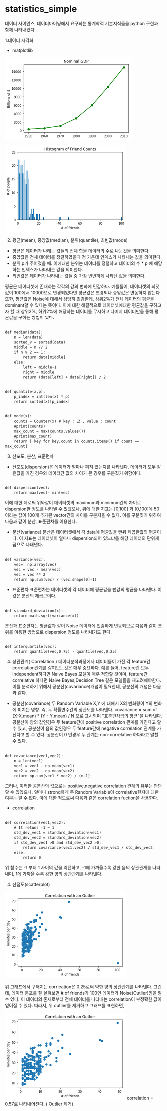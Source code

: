 # statistics_simple
데이터 사이언스, 데이터마이닝에서 요구되는 통계학적 기본지식들을 python 구현과 함께 나타내었다.

1.데이터 시각화
- matplotlib

![img1](/img/img1.png)

![img2](/img/img2.png)

2. 평균(mean), 중앙값(median), 분위(quantile), 최빈값(mode)
- 평균은 데이터가 나태는 값들의 전체 합을 데이터의 수로 나눈것을 의미한다.
- 중앙값은 전체 데이터를 정렬하였을때 정 가운데 인덱스가 나타내는 값을 의미한다
- 분위,p가 주어졌을 때. 이에대한 분위는 데이터를 정렬하고 데이터의 수 * p 에 해당하는 인덱스가 나타내는 값을 의미한다.
- 최빈값은 데이터가 나타내는 값들 중 가장 빈번하게 나타난 값을 의미한다.

평균은 데이터셋에 존재하는 각각의 값의 변화에 민감하다. 예를들어, 데이터셋의 최댓값이 100에서 10000으로 변경되었다면 평균값은 변경되나 중앙값은 변동하지 않는다또한, 평균값은 Noise에 대해서 상당히 민감한데, 상위2%가 전체 데이터의 평균을 dominant할 수 있다는 뜻이다. 이에 대한 해결책으로 데이터셋에대한 평균값을 구하고자 할 때 상위2%, 하위2%에 해당하는 데이터를 무시하고 나머지 데이터만을 통해 평균값을 구하는 방법이 있다.

<pre><code>
def median(data):
    n = len(data)
    sorted_v = sorted(data)
    middle = n // 2
    if n % 2 == 1:
        return data[middle]
    else:
        left = middle-1
        right = middle
        return (data[left] + data[right]) / 2
</code></pre>

<pre><code>
def quantile(x,p):
    p_index = int(len(x) * p)
    return sorted(x)[p_index]
</code></pre>

<pre><code>
def mode(x):
    counts = Counter(x) # key : 값 , value : count
    #print(counts)
    max_count = max(counts.values())
    #print(max_count)
    return [ key for key,count in counts.items() if count == max_count]
</code></pre>


3. 산포도, 분산, 표준편차

- 산포도(dispersion)은 데이터가 얼마나 퍼져 있는지를 나타낸다. 데이터가 모두 같은값을 가진 경우와 데이터간 값의 차이가 큰 경우를 구분짓기 위함이다.
<pre><code>
def dispersion(vec):
    return max(vec)- min(vec)
</code></pre>
이에 대한 예로써 위와같이 데이터셋의 maximum과 minimum간의 차이로 dispersion한 정도를 나타낼 수 있겠으나, 위에 대한 지표는 [0,100] 과 [0,100]에 50 이라는 값이 100개 추가된 vector간의 차이를 구분지을 수 없다. 이를 구분짓기 위하여 다음과 같이 분산, 표준편차를 이용한다.

- 분산(variance)
분산은 데이터셋에서 각 data에 평균값을 뺀뒤 제곱한값의 평균이다. 이 지표는 데이터셋이 얼마나 dispersion되어 있느냐를 해당 데이터의 단위제곱으로 나태낸다.
<pre><code>
def variance(vec):
    vec=  np.array(vec)
    vec = vec - mean(vec)
    vec = vec ** 2
    return np.sum(vec) / (vec.shape[0]-1)
</code></pre>

- 표준편차
표준편차는 데이터셋의 각 데이터에 평균갑을 뺀값의 평균을 나타낸다. 이 값은 분산의 제곱근이다.
<pre><code>
def standard_deviation(x):
    return math.sqrt(variance(x))
</code></pre>
분산과 표준편차는 평균값과 같이 Noise 데이터에 민감하게 변동되므로 다음과 같이 분위를 이용한 방법으로 dispersion 정도를 나타내기도 한다.
<pre><code>
def interquartile(vec):
    return quantile(vec,0.75) - quantile(vec,0.25)
</code></pre>

4. 상관관계( Correlation )
데이터분석과정에서 데이터들이 가진 각 feature간 correlation관계를 살펴보는것은 매우 중요하다. 예를 들어, feature간 모두 independent하다면 Naive Bayes 모델이 매우 적합할 것이며, feature간 correlative 하다면 Naive Bayes,Decision Tree 같은 모델들을 재고려해야한다.
이를 분석하기 위해서 공분산(covariance)개념이 필요한데, 공분산의 개념은 다음과 같다.

- 공분산(covariance)
두 Random Variable X,Y 에 대해서 X의 변화량이 Y의 변화에 미치는 영향. 즉, 두 확률변수간의 상관도를 나타낸다.
covariance = sum of (X-X.mean) * (Y - Y.mean) / N 으로 표시되며 "표춘편차곱의 평균"을 나타낸다.
공분산이 양의 값인경우 두 feature간에 positive correlation 관계를 가진다고 할 수 있고,
공분산이 음의 값인경우 두 feature간에 negative correlation 관계를 가진다고 할 수 있다.
공분산이 0 인경우 두 관계는 non-correlative 하다라고 말할 수 있다.
<pre><code>
def covariance(vec1,vec2):
    n = len(vec1)
    vec1 = vec1 - np.mean(vec1)
    vec2 = vec2 - np.mean(vec2)
    return np.sum(vec1 * vec2) / (n-1)
</code></pre>

그러나, 이러한 공분산의 값으로는 positive,negative correlation 관계의 유무는 판단할 수 있겠으나, 얼마나 strong하게 두 Random Variable이 correlative한지에 대한 여부는 알 수 없다.
이에 대한 척도로써 다음과 같은 correlation fuction을 사용한다.

- correlation
<pre><code>
def correlation(vec1,vec2):
    # It retuns -1 ~ 1
    std_dev_vec1 = standard_deviation(vec1)
    std_dev_vec2 = standard_deviation(vec2)
    if std_dev_vec1 >0 and std_dev_vec2 >0:
        return covariance(vec1,vec2) / std_dev_vec1 / std_dev_vec2
    else:
        return 0
</code></pre>
위 함수는 -1 부터 1 사이의 값을 리턴하고, -1에 가까울수록 강한 음의 상관관계를 나타내며, 1에 가까울 수록 강한 양의 상관관계를 나타낸다.

4. 산점도(scatterplot)

![img3](/img/img3.png)

위 그래프에서 구해지는 corrleation은 0.25로써 약한 양의 상관관계를 나타낸다.
그런데, 데이터 분포를 잘 살펴보면 # of friends가 100인 데이터가 Noise(Outlier)임을 알 수 있다.
이 데이터의 존재로부터 전체 데이터를 나타내는 correlation이 부정확한 값이 얻어질 수 있다.
따라서, 위 outlier를 제거하고 그래프를 표현하면,

![img4](/img/img4.png)
correlation = 0.57로 나타내어진다. ( Outlier 제거)

